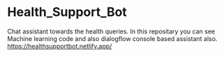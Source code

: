 # Health_Support_Bot
Chat assistant towards the health queries.
In this repositary you can see Machine learning code and also dialogflow console based assistant also.
https://healthsupportbot.netlify.app/
